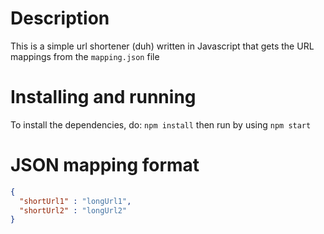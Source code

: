 # Description
This is a simple url shortener (duh) written in Javascript that gets the URL mappings from the `mapping.json` file
# Installing and running
To install the dependencies, do:
`npm install`
then run by using
`npm start`

# JSON mapping format
```json
{
  "shortUrl1" : "longUrl1",
  "shortUrl2" : "longUrl2"
}
```
